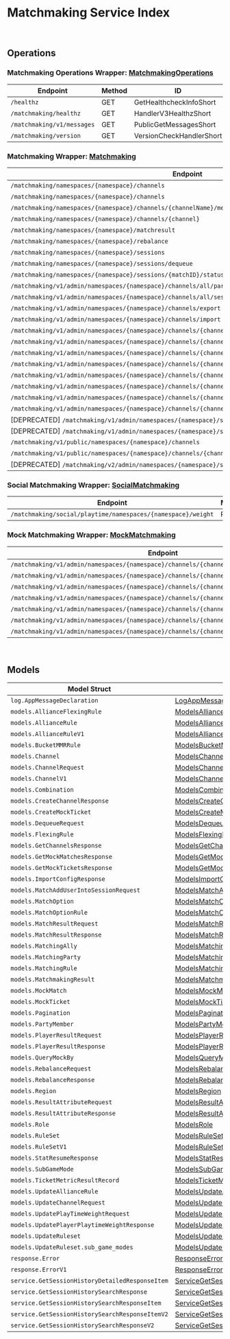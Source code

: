 # Matchmaking Service Index

&nbsp;

## Operations

### Matchmaking Operations Wrapper:  [MatchmakingOperations](../../matchmaking-sdk/pkg/wrapper_matchmakingOperations.go)
| Endpoint | Method | ID | Class | Wrapper | Example |
|---|---|---|---|---|---|
| `/healthz` | GET | GetHealthcheckInfoShort | [GetHealthcheckInfoShort](../../matchmaking-sdk/pkg/matchmakingclient/matchmaking_operations/matchmaking_operations_client.go) | [GetHealthcheckInfoShort](../../matchmaking-sdk/pkg/wrapper_matchmakingOperations.go) | [GetHealthcheckInfoShort](../../samples/cli/cmd/matchmaking/matchmakingOperations/getHealthcheckInfo.go) |
| `/matchmaking/healthz` | GET | HandlerV3HealthzShort | [HandlerV3HealthzShort](../../matchmaking-sdk/pkg/matchmakingclient/matchmaking_operations/matchmaking_operations_client.go) | [HandlerV3HealthzShort](../../matchmaking-sdk/pkg/wrapper_matchmakingOperations.go) | [HandlerV3HealthzShort](../../samples/cli/cmd/matchmaking/matchmakingOperations/handlerV3Healthz.go) |
| `/matchmaking/v1/messages` | GET | PublicGetMessagesShort | [PublicGetMessagesShort](../../matchmaking-sdk/pkg/matchmakingclient/matchmaking_operations/matchmaking_operations_client.go) | [PublicGetMessagesShort](../../matchmaking-sdk/pkg/wrapper_matchmakingOperations.go) | [PublicGetMessagesShort](../../samples/cli/cmd/matchmaking/matchmakingOperations/publicGetMessages.go) |
| `/matchmaking/version` | GET | VersionCheckHandlerShort | [VersionCheckHandlerShort](../../matchmaking-sdk/pkg/matchmakingclient/matchmaking_operations/matchmaking_operations_client.go) | [VersionCheckHandlerShort](../../matchmaking-sdk/pkg/wrapper_matchmakingOperations.go) | [VersionCheckHandlerShort](../../samples/cli/cmd/matchmaking/matchmakingOperations/versionCheckHandler.go) |

### Matchmaking Wrapper:  [Matchmaking](../../matchmaking-sdk/pkg/wrapper_matchmaking.go)
| Endpoint | Method | ID | Class | Wrapper | Example |
|---|---|---|---|---|---|
| `/matchmaking/namespaces/{namespace}/channels` | GET | GetAllChannelsHandlerShort | [GetAllChannelsHandlerShort](../../matchmaking-sdk/pkg/matchmakingclient/matchmaking/matchmaking_client.go) | [GetAllChannelsHandlerShort](../../matchmaking-sdk/pkg/wrapper_matchmaking.go) | [GetAllChannelsHandlerShort](../../samples/cli/cmd/matchmaking/matchmaking/getAllChannelsHandler.go) |
| `/matchmaking/namespaces/{namespace}/channels` | POST | CreateChannelHandlerShort | [CreateChannelHandlerShort](../../matchmaking-sdk/pkg/matchmakingclient/matchmaking/matchmaking_client.go) | [CreateChannelHandlerShort](../../matchmaking-sdk/pkg/wrapper_matchmaking.go) | [CreateChannelHandlerShort](../../samples/cli/cmd/matchmaking/matchmaking/createChannelHandler.go) |
| `/matchmaking/namespaces/{namespace}/channels/{channelName}/metrics` | GET | GetMatchPoolMetricShort | [GetMatchPoolMetricShort](../../matchmaking-sdk/pkg/matchmakingclient/matchmaking/matchmaking_client.go) | [GetMatchPoolMetricShort](../../matchmaking-sdk/pkg/wrapper_matchmaking.go) | [GetMatchPoolMetricShort](../../samples/cli/cmd/matchmaking/matchmaking/getMatchPoolMetric.go) |
| `/matchmaking/namespaces/{namespace}/channels/{channel}` | DELETE | DeleteChannelHandlerShort | [DeleteChannelHandlerShort](../../matchmaking-sdk/pkg/matchmakingclient/matchmaking/matchmaking_client.go) | [DeleteChannelHandlerShort](../../matchmaking-sdk/pkg/wrapper_matchmaking.go) | [DeleteChannelHandlerShort](../../samples/cli/cmd/matchmaking/matchmaking/deleteChannelHandler.go) |
| `/matchmaking/namespaces/{namespace}/matchresult` | POST | StoreMatchResultsShort | [StoreMatchResultsShort](../../matchmaking-sdk/pkg/matchmakingclient/matchmaking/matchmaking_client.go) | [StoreMatchResultsShort](../../matchmaking-sdk/pkg/wrapper_matchmaking.go) | [StoreMatchResultsShort](../../samples/cli/cmd/matchmaking/matchmaking/storeMatchResults.go) |
| `/matchmaking/namespaces/{namespace}/rebalance` | POST | RebalanceShort | [RebalanceShort](../../matchmaking-sdk/pkg/matchmakingclient/matchmaking/matchmaking_client.go) | [RebalanceShort](../../matchmaking-sdk/pkg/wrapper_matchmaking.go) | [RebalanceShort](../../samples/cli/cmd/matchmaking/matchmaking/rebalance.go) |
| `/matchmaking/namespaces/{namespace}/sessions` | POST | QueueSessionHandlerShort | [QueueSessionHandlerShort](../../matchmaking-sdk/pkg/matchmakingclient/matchmaking/matchmaking_client.go) | [QueueSessionHandlerShort](../../matchmaking-sdk/pkg/wrapper_matchmaking.go) | [QueueSessionHandlerShort](../../samples/cli/cmd/matchmaking/matchmaking/queueSessionHandler.go) |
| `/matchmaking/namespaces/{namespace}/sessions/dequeue` | POST | DequeueSessionHandlerShort | [DequeueSessionHandlerShort](../../matchmaking-sdk/pkg/matchmakingclient/matchmaking/matchmaking_client.go) | [DequeueSessionHandlerShort](../../matchmaking-sdk/pkg/wrapper_matchmaking.go) | [DequeueSessionHandlerShort](../../samples/cli/cmd/matchmaking/matchmaking/dequeueSessionHandler.go) |
| `/matchmaking/namespaces/{namespace}/sessions/{matchID}/status` | GET | QuerySessionHandlerShort | [QuerySessionHandlerShort](../../matchmaking-sdk/pkg/matchmakingclient/matchmaking/matchmaking_client.go) | [QuerySessionHandlerShort](../../matchmaking-sdk/pkg/wrapper_matchmaking.go) | [QuerySessionHandlerShort](../../samples/cli/cmd/matchmaking/matchmaking/querySessionHandler.go) |
| `/matchmaking/v1/admin/namespaces/{namespace}/channels/all/parties` | GET | GetAllPartyInAllChannelShort | [GetAllPartyInAllChannelShort](../../matchmaking-sdk/pkg/matchmakingclient/matchmaking/matchmaking_client.go) | [GetAllPartyInAllChannelShort](../../matchmaking-sdk/pkg/wrapper_matchmaking.go) | [GetAllPartyInAllChannelShort](../../samples/cli/cmd/matchmaking/matchmaking/getAllPartyInAllChannel.go) |
| `/matchmaking/v1/admin/namespaces/{namespace}/channels/all/sessions/bulk` | GET | BulkGetSessionsShort | [BulkGetSessionsShort](../../matchmaking-sdk/pkg/matchmakingclient/matchmaking/matchmaking_client.go) | [BulkGetSessionsShort](../../matchmaking-sdk/pkg/wrapper_matchmaking.go) | [BulkGetSessionsShort](../../samples/cli/cmd/matchmaking/matchmaking/bulkGetSessions.go) |
| `/matchmaking/v1/admin/namespaces/{namespace}/channels/export` | GET | ExportChannelsShort | [ExportChannelsShort](../../matchmaking-sdk/pkg/matchmakingclient/matchmaking/matchmaking_client.go) | [ExportChannelsShort](../../matchmaking-sdk/pkg/wrapper_matchmaking.go) | [ExportChannelsShort](../../samples/cli/cmd/matchmaking/matchmaking/exportChannels.go) |
| `/matchmaking/v1/admin/namespaces/{namespace}/channels/import` | POST | ImportChannelsShort | [ImportChannelsShort](../../matchmaking-sdk/pkg/matchmakingclient/matchmaking/matchmaking_client.go) | [ImportChannelsShort](../../matchmaking-sdk/pkg/wrapper_matchmaking.go) | [ImportChannelsShort](../../samples/cli/cmd/matchmaking/matchmaking/importChannels.go) |
| `/matchmaking/v1/admin/namespaces/{namespace}/channels/{channelName}` | GET | GetSingleMatchmakingChannelShort | [GetSingleMatchmakingChannelShort](../../matchmaking-sdk/pkg/matchmakingclient/matchmaking/matchmaking_client.go) | [GetSingleMatchmakingChannelShort](../../matchmaking-sdk/pkg/wrapper_matchmaking.go) | [GetSingleMatchmakingChannelShort](../../samples/cli/cmd/matchmaking/matchmaking/getSingleMatchmakingChannel.go) |
| `/matchmaking/v1/admin/namespaces/{namespace}/channels/{channelName}` | PATCH | UpdateMatchmakingChannelShort | [UpdateMatchmakingChannelShort](../../matchmaking-sdk/pkg/matchmakingclient/matchmaking/matchmaking_client.go) | [UpdateMatchmakingChannelShort](../../matchmaking-sdk/pkg/wrapper_matchmaking.go) | [UpdateMatchmakingChannelShort](../../samples/cli/cmd/matchmaking/matchmaking/updateMatchmakingChannel.go) |
| `/matchmaking/v1/admin/namespaces/{namespace}/channels/{channelName}/parties` | GET | GetAllPartyInChannelShort | [GetAllPartyInChannelShort](../../matchmaking-sdk/pkg/matchmakingclient/matchmaking/matchmaking_client.go) | [GetAllPartyInChannelShort](../../matchmaking-sdk/pkg/wrapper_matchmaking.go) | [GetAllPartyInChannelShort](../../samples/cli/cmd/matchmaking/matchmaking/getAllPartyInChannel.go) |
| `/matchmaking/v1/admin/namespaces/{namespace}/channels/{channelName}/sessions` | GET | GetAllSessionsInChannelShort | [GetAllSessionsInChannelShort](../../matchmaking-sdk/pkg/matchmakingclient/matchmaking/matchmaking_client.go) | [GetAllSessionsInChannelShort](../../matchmaking-sdk/pkg/wrapper_matchmaking.go) | [GetAllSessionsInChannelShort](../../samples/cli/cmd/matchmaking/matchmaking/getAllSessionsInChannel.go) |
| `/matchmaking/v1/admin/namespaces/{namespace}/channels/{channelName}/sessions/{matchID}` | POST | AddUserIntoSessionInChannelShort | [AddUserIntoSessionInChannelShort](../../matchmaking-sdk/pkg/matchmakingclient/matchmaking/matchmaking_client.go) | [AddUserIntoSessionInChannelShort](../../matchmaking-sdk/pkg/wrapper_matchmaking.go) | [AddUserIntoSessionInChannelShort](../../samples/cli/cmd/matchmaking/matchmaking/addUserIntoSessionInChannel.go) |
| `/matchmaking/v1/admin/namespaces/{namespace}/channels/{channelName}/sessions/{matchID}` | DELETE | DeleteSessionInChannelShort | [DeleteSessionInChannelShort](../../matchmaking-sdk/pkg/matchmakingclient/matchmaking/matchmaking_client.go) | [DeleteSessionInChannelShort](../../matchmaking-sdk/pkg/wrapper_matchmaking.go) | [DeleteSessionInChannelShort](../../samples/cli/cmd/matchmaking/matchmaking/deleteSessionInChannel.go) |
| `/matchmaking/v1/admin/namespaces/{namespace}/channels/{channelName}/sessions/{matchID}/users/{userID}` | DELETE | DeleteUserFromSessionInChannelShort | [DeleteUserFromSessionInChannelShort](../../matchmaking-sdk/pkg/matchmakingclient/matchmaking/matchmaking_client.go) | [DeleteUserFromSessionInChannelShort](../../matchmaking-sdk/pkg/wrapper_matchmaking.go) | [DeleteUserFromSessionInChannelShort](../../samples/cli/cmd/matchmaking/matchmaking/deleteUserFromSessionInChannel.go) |
| `/matchmaking/v1/admin/namespaces/{namespace}/channels/{channelName}/stats` | GET | GetStatDataShort | [GetStatDataShort](../../matchmaking-sdk/pkg/matchmakingclient/matchmaking/matchmaking_client.go) | [GetStatDataShort](../../matchmaking-sdk/pkg/wrapper_matchmaking.go) | [GetStatDataShort](../../samples/cli/cmd/matchmaking/matchmaking/getStatData.go) |
| [DEPRECATED] `/matchmaking/v1/admin/namespaces/{namespace}/sessions/history/search` | GET | SearchSessionsShort | [SearchSessionsShort](../../matchmaking-sdk/pkg/matchmakingclient/matchmaking/matchmaking_client.go) | [SearchSessionsShort](../../matchmaking-sdk/pkg/wrapper_matchmaking.go) | [SearchSessionsShort](../../samples/cli/cmd/matchmaking/matchmaking/searchSessions.go) |
| [DEPRECATED] `/matchmaking/v1/admin/namespaces/{namespace}/sessions/{matchID}/history/detailed` | GET | GetSessionHistoryDetailedShort | [GetSessionHistoryDetailedShort](../../matchmaking-sdk/pkg/matchmakingclient/matchmaking/matchmaking_client.go) | [GetSessionHistoryDetailedShort](../../matchmaking-sdk/pkg/wrapper_matchmaking.go) | [GetSessionHistoryDetailedShort](../../samples/cli/cmd/matchmaking/matchmaking/getSessionHistoryDetailed.go) |
| `/matchmaking/v1/public/namespaces/{namespace}/channels` | GET | PublicGetAllMatchmakingChannelShort | [PublicGetAllMatchmakingChannelShort](../../matchmaking-sdk/pkg/matchmakingclient/matchmaking/matchmaking_client.go) | [PublicGetAllMatchmakingChannelShort](../../matchmaking-sdk/pkg/wrapper_matchmaking.go) | [PublicGetAllMatchmakingChannelShort](../../samples/cli/cmd/matchmaking/matchmaking/publicGetAllMatchmakingChannel.go) |
| `/matchmaking/v1/public/namespaces/{namespace}/channels/{channelName}` | GET | PublicGetSingleMatchmakingChannelShort | [PublicGetSingleMatchmakingChannelShort](../../matchmaking-sdk/pkg/matchmakingclient/matchmaking/matchmaking_client.go) | [PublicGetSingleMatchmakingChannelShort](../../matchmaking-sdk/pkg/wrapper_matchmaking.go) | [PublicGetSingleMatchmakingChannelShort](../../samples/cli/cmd/matchmaking/matchmaking/publicGetSingleMatchmakingChannel.go) |
| [DEPRECATED] `/matchmaking/v2/admin/namespaces/{namespace}/sessions/history/search` | GET | SearchSessionsV2Short | [SearchSessionsV2Short](../../matchmaking-sdk/pkg/matchmakingclient/matchmaking/matchmaking_client.go) | [SearchSessionsV2Short](../../matchmaking-sdk/pkg/wrapper_matchmaking.go) | [SearchSessionsV2Short](../../samples/cli/cmd/matchmaking/matchmaking/searchSessionsV2.go) |

### Social Matchmaking Wrapper:  [SocialMatchmaking](../../matchmaking-sdk/pkg/wrapper_socialMatchmaking.go)
| Endpoint | Method | ID | Class | Wrapper | Example |
|---|---|---|---|---|---|
| `/matchmaking/social/playtime/namespaces/{namespace}/weight` | PATCH | UpdatePlayTimeWeightShort | [UpdatePlayTimeWeightShort](../../matchmaking-sdk/pkg/matchmakingclient/social_matchmaking/social_matchmaking_client.go) | [UpdatePlayTimeWeightShort](../../matchmaking-sdk/pkg/wrapper_socialMatchmaking.go) | [UpdatePlayTimeWeightShort](../../samples/cli/cmd/matchmaking/socialMatchmaking/updatePlayTimeWeight.go) |

### Mock Matchmaking Wrapper:  [MockMatchmaking](../../matchmaking-sdk/pkg/wrapper_mockMatchmaking.go)
| Endpoint | Method | ID | Class | Wrapper | Example |
|---|---|---|---|---|---|
| `/matchmaking/v1/admin/namespaces/{namespace}/channels/{channelName}/mocks` | DELETE | CleanAllMocksShort | [CleanAllMocksShort](../../matchmaking-sdk/pkg/matchmakingclient/mock_matchmaking/mock_matchmaking_client.go) | [CleanAllMocksShort](../../matchmaking-sdk/pkg/wrapper_mockMatchmaking.go) | [CleanAllMocksShort](../../samples/cli/cmd/matchmaking/mockMatchmaking/cleanAllMocks.go) |
| `/matchmaking/v1/admin/namespaces/{namespace}/channels/{channelName}/mocks/matches` | GET | GetAllMockMatchesShort | [GetAllMockMatchesShort](../../matchmaking-sdk/pkg/matchmakingclient/mock_matchmaking/mock_matchmaking_client.go) | [GetAllMockMatchesShort](../../matchmaking-sdk/pkg/wrapper_mockMatchmaking.go) | [GetAllMockMatchesShort](../../samples/cli/cmd/matchmaking/mockMatchmaking/getAllMockMatches.go) |
| `/matchmaking/v1/admin/namespaces/{namespace}/channels/{channelName}/mocks/matches` | POST | GetMockMatchesByTimestampShort | [GetMockMatchesByTimestampShort](../../matchmaking-sdk/pkg/matchmakingclient/mock_matchmaking/mock_matchmaking_client.go) | [GetMockMatchesByTimestampShort](../../matchmaking-sdk/pkg/wrapper_mockMatchmaking.go) | [GetMockMatchesByTimestampShort](../../samples/cli/cmd/matchmaking/mockMatchmaking/getMockMatchesByTimestamp.go) |
| `/matchmaking/v1/admin/namespaces/{namespace}/channels/{channelName}/mocks/tickets` | GET | GetAllMockTicketsShort | [GetAllMockTicketsShort](../../matchmaking-sdk/pkg/matchmakingclient/mock_matchmaking/mock_matchmaking_client.go) | [GetAllMockTicketsShort](../../matchmaking-sdk/pkg/wrapper_mockMatchmaking.go) | [GetAllMockTicketsShort](../../samples/cli/cmd/matchmaking/mockMatchmaking/getAllMockTickets.go) |
| `/matchmaking/v1/admin/namespaces/{namespace}/channels/{channelName}/mocks/tickets` | POST | CreateMockTicketsShort | [CreateMockTicketsShort](../../matchmaking-sdk/pkg/matchmakingclient/mock_matchmaking/mock_matchmaking_client.go) | [CreateMockTicketsShort](../../matchmaking-sdk/pkg/wrapper_mockMatchmaking.go) | [CreateMockTicketsShort](../../samples/cli/cmd/matchmaking/mockMatchmaking/createMockTickets.go) |
| `/matchmaking/v1/admin/namespaces/{namespace}/channels/{channelName}/mocks/tickets/bulk` | POST | BulkCreateMockTicketsShort | [BulkCreateMockTicketsShort](../../matchmaking-sdk/pkg/matchmakingclient/mock_matchmaking/mock_matchmaking_client.go) | [BulkCreateMockTicketsShort](../../matchmaking-sdk/pkg/wrapper_mockMatchmaking.go) | [BulkCreateMockTicketsShort](../../samples/cli/cmd/matchmaking/mockMatchmaking/bulkCreateMockTickets.go) |
| `/matchmaking/v1/admin/namespaces/{namespace}/channels/{channelName}/mocks/tickets/query` | POST | GetMockTicketsByTimestampShort | [GetMockTicketsByTimestampShort](../../matchmaking-sdk/pkg/matchmakingclient/mock_matchmaking/mock_matchmaking_client.go) | [GetMockTicketsByTimestampShort](../../matchmaking-sdk/pkg/wrapper_mockMatchmaking.go) | [GetMockTicketsByTimestampShort](../../samples/cli/cmd/matchmaking/mockMatchmaking/getMockTicketsByTimestamp.go) |


&nbsp;  

## Models

| Model Struct | Class |
|---|---|
| `log.AppMessageDeclaration` | [LogAppMessageDeclaration ](../../matchmaking-sdk/pkg/matchmakingclientmodels/log_app_message_declaration.go) |
| `models.AllianceFlexingRule` | [ModelsAllianceFlexingRule ](../../matchmaking-sdk/pkg/matchmakingclientmodels/models_alliance_flexing_rule.go) |
| `models.AllianceRule` | [ModelsAllianceRule ](../../matchmaking-sdk/pkg/matchmakingclientmodels/models_alliance_rule.go) |
| `models.AllianceRuleV1` | [ModelsAllianceRuleV1 ](../../matchmaking-sdk/pkg/matchmakingclientmodels/models_alliance_rule_v1.go) |
| `models.BucketMMRRule` | [ModelsBucketMMRRule ](../../matchmaking-sdk/pkg/matchmakingclientmodels/models_bucket_m_m_r_rule.go) |
| `models.Channel` | [ModelsChannel ](../../matchmaking-sdk/pkg/matchmakingclientmodels/models_channel.go) |
| `models.ChannelRequest` | [ModelsChannelRequest ](../../matchmaking-sdk/pkg/matchmakingclientmodels/models_channel_request.go) |
| `models.ChannelV1` | [ModelsChannelV1 ](../../matchmaking-sdk/pkg/matchmakingclientmodels/models_channel_v1.go) |
| `models.Combination` | [ModelsCombination ](../../matchmaking-sdk/pkg/matchmakingclientmodels/models_combination.go) |
| `models.CreateChannelResponse` | [ModelsCreateChannelResponse ](../../matchmaking-sdk/pkg/matchmakingclientmodels/models_create_channel_response.go) |
| `models.CreateMockTicket` | [ModelsCreateMockTicket ](../../matchmaking-sdk/pkg/matchmakingclientmodels/models_create_mock_ticket.go) |
| `models.DequeueRequest` | [ModelsDequeueRequest ](../../matchmaking-sdk/pkg/matchmakingclientmodels/models_dequeue_request.go) |
| `models.FlexingRule` | [ModelsFlexingRule ](../../matchmaking-sdk/pkg/matchmakingclientmodels/models_flexing_rule.go) |
| `models.GetChannelsResponse` | [ModelsGetChannelsResponse ](../../matchmaking-sdk/pkg/matchmakingclientmodels/models_get_channels_response.go) |
| `models.GetMockMatchesResponse` | [ModelsGetMockMatchesResponse ](../../matchmaking-sdk/pkg/matchmakingclientmodels/models_get_mock_matches_response.go) |
| `models.GetMockTicketsResponse` | [ModelsGetMockTicketsResponse ](../../matchmaking-sdk/pkg/matchmakingclientmodels/models_get_mock_tickets_response.go) |
| `models.ImportConfigResponse` | [ModelsImportConfigResponse ](../../matchmaking-sdk/pkg/matchmakingclientmodels/models_import_config_response.go) |
| `models.MatchAddUserIntoSessionRequest` | [ModelsMatchAddUserIntoSessionRequest ](../../matchmaking-sdk/pkg/matchmakingclientmodels/models_match_add_user_into_session_request.go) |
| `models.MatchOption` | [ModelsMatchOption ](../../matchmaking-sdk/pkg/matchmakingclientmodels/models_match_option.go) |
| `models.MatchOptionRule` | [ModelsMatchOptionRule ](../../matchmaking-sdk/pkg/matchmakingclientmodels/models_match_option_rule.go) |
| `models.MatchResultRequest` | [ModelsMatchResultRequest ](../../matchmaking-sdk/pkg/matchmakingclientmodels/models_match_result_request.go) |
| `models.MatchResultResponse` | [ModelsMatchResultResponse ](../../matchmaking-sdk/pkg/matchmakingclientmodels/models_match_result_response.go) |
| `models.MatchingAlly` | [ModelsMatchingAlly ](../../matchmaking-sdk/pkg/matchmakingclientmodels/models_matching_ally.go) |
| `models.MatchingParty` | [ModelsMatchingParty ](../../matchmaking-sdk/pkg/matchmakingclientmodels/models_matching_party.go) |
| `models.MatchingRule` | [ModelsMatchingRule ](../../matchmaking-sdk/pkg/matchmakingclientmodels/models_matching_rule.go) |
| `models.MatchmakingResult` | [ModelsMatchmakingResult ](../../matchmaking-sdk/pkg/matchmakingclientmodels/models_matchmaking_result.go) |
| `models.MockMatch` | [ModelsMockMatch ](../../matchmaking-sdk/pkg/matchmakingclientmodels/models_mock_match.go) |
| `models.MockTicket` | [ModelsMockTicket ](../../matchmaking-sdk/pkg/matchmakingclientmodels/models_mock_ticket.go) |
| `models.Pagination` | [ModelsPagination ](../../matchmaking-sdk/pkg/matchmakingclientmodels/models_pagination.go) |
| `models.PartyMember` | [ModelsPartyMember ](../../matchmaking-sdk/pkg/matchmakingclientmodels/models_party_member.go) |
| `models.PlayerResultRequest` | [ModelsPlayerResultRequest ](../../matchmaking-sdk/pkg/matchmakingclientmodels/models_player_result_request.go) |
| `models.PlayerResultResponse` | [ModelsPlayerResultResponse ](../../matchmaking-sdk/pkg/matchmakingclientmodels/models_player_result_response.go) |
| `models.QueryMockBy` | [ModelsQueryMockBy ](../../matchmaking-sdk/pkg/matchmakingclientmodels/models_query_mock_by.go) |
| `models.RebalanceRequest` | [ModelsRebalanceRequest ](../../matchmaking-sdk/pkg/matchmakingclientmodels/models_rebalance_request.go) |
| `models.RebalanceResponse` | [ModelsRebalanceResponse ](../../matchmaking-sdk/pkg/matchmakingclientmodels/models_rebalance_response.go) |
| `models.Region` | [ModelsRegion ](../../matchmaking-sdk/pkg/matchmakingclientmodels/models_region.go) |
| `models.ResultAttributeRequest` | [ModelsResultAttributeRequest ](../../matchmaking-sdk/pkg/matchmakingclientmodels/models_result_attribute_request.go) |
| `models.ResultAttributeResponse` | [ModelsResultAttributeResponse ](../../matchmaking-sdk/pkg/matchmakingclientmodels/models_result_attribute_response.go) |
| `models.Role` | [ModelsRole ](../../matchmaking-sdk/pkg/matchmakingclientmodels/models_role.go) |
| `models.RuleSet` | [ModelsRuleSet ](../../matchmaking-sdk/pkg/matchmakingclientmodels/models_rule_set.go) |
| `models.RuleSetV1` | [ModelsRuleSetV1 ](../../matchmaking-sdk/pkg/matchmakingclientmodels/models_rule_set_v1.go) |
| `models.StatResumeResponse` | [ModelsStatResumeResponse ](../../matchmaking-sdk/pkg/matchmakingclientmodels/models_stat_resume_response.go) |
| `models.SubGameMode` | [ModelsSubGameMode ](../../matchmaking-sdk/pkg/matchmakingclientmodels/models_sub_game_mode.go) |
| `models.TicketMetricResultRecord` | [ModelsTicketMetricResultRecord ](../../matchmaking-sdk/pkg/matchmakingclientmodels/models_ticket_metric_result_record.go) |
| `models.UpdateAllianceRule` | [ModelsUpdateAllianceRule ](../../matchmaking-sdk/pkg/matchmakingclientmodels/models_update_alliance_rule.go) |
| `models.UpdateChannelRequest` | [ModelsUpdateChannelRequest ](../../matchmaking-sdk/pkg/matchmakingclientmodels/models_update_channel_request.go) |
| `models.UpdatePlayTimeWeightRequest` | [ModelsUpdatePlayTimeWeightRequest ](../../matchmaking-sdk/pkg/matchmakingclientmodels/models_update_play_time_weight_request.go) |
| `models.UpdatePlayerPlaytimeWeightResponse` | [ModelsUpdatePlayerPlaytimeWeightResponse ](../../matchmaking-sdk/pkg/matchmakingclientmodels/models_update_player_playtime_weight_response.go) |
| `models.UpdateRuleset` | [ModelsUpdateRuleset ](../../matchmaking-sdk/pkg/matchmakingclientmodels/models_update_ruleset.go) |
| `models.UpdateRuleset.sub_game_modes` | [ModelsUpdateRulesetSubGameModes ](../../matchmaking-sdk/pkg/matchmakingclientmodels/models_update_ruleset_sub_game_modes.go) |
| `response.Error` | [ResponseError ](../../matchmaking-sdk/pkg/matchmakingclientmodels/response_error.go) |
| `response.ErrorV1` | [ResponseErrorV1 ](../../matchmaking-sdk/pkg/matchmakingclientmodels/response_error_v1.go) |
| `service.GetSessionHistoryDetailedResponseItem` | [ServiceGetSessionHistoryDetailedResponseItem ](../../matchmaking-sdk/pkg/matchmakingclientmodels/service_get_session_history_detailed_response_item.go) |
| `service.GetSessionHistorySearchResponse` | [ServiceGetSessionHistorySearchResponse ](../../matchmaking-sdk/pkg/matchmakingclientmodels/service_get_session_history_search_response.go) |
| `service.GetSessionHistorySearchResponseItem` | [ServiceGetSessionHistorySearchResponseItem ](../../matchmaking-sdk/pkg/matchmakingclientmodels/service_get_session_history_search_response_item.go) |
| `service.GetSessionHistorySearchResponseItemV2` | [ServiceGetSessionHistorySearchResponseItemV2 ](../../matchmaking-sdk/pkg/matchmakingclientmodels/service_get_session_history_search_response_item_v2.go) |
| `service.GetSessionHistorySearchResponseV2` | [ServiceGetSessionHistorySearchResponseV2 ](../../matchmaking-sdk/pkg/matchmakingclientmodels/service_get_session_history_search_response_v2.go) |
